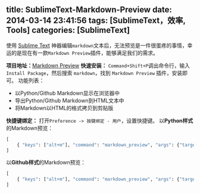title: SublimeText-Markdown-Preview
date: 2014-03-14 23:41:56
tags: [SublimeText，效率, Tools]
categories: [SublimeText]
---

使用 [Sublime Text][1] 神器编辑`markdown`文本后，无法预览是一件很蛋疼的事情，幸运的是现在有一款`Markdown Preview`插件，能够满足我们的需求。
<!--more-->
**项目地址：**[Markdown Preview][2]
**快速安装：**
`Command+Shift+P`调出命令行，输入`Install Package`，然后搜索 `markdown`，找到 `Markdown Preview` 插件，安装即可。
功能列表：
- 以Python/Github Markdown显示在浏览器中
- 导出Python/Github Markdown到HTML文本中
- 将Markdown以HTML的格式拷贝到剪贴版

**快捷键绑定：**
打开`Preference -> 按键绑定 - 用户`，设置快捷键。
以**Python样式**的Markdown预览：
```python
[
	{ "keys": ["alt+m"], "command": "markdown_preview", "args": {"target": "browser", "parser":"markdown"} }, 
]
```
以**Github样式**的Markdown预览：
```python
[
	{ "keys": ["alt+m"], "command": "markdown_preview", "args": {"target": "browser", "parser":"github"} }, 
]
```

[1]: http://www.sublimetext.com/
[2]: https://github.com/revolunet/sublimetext-markdown-preview